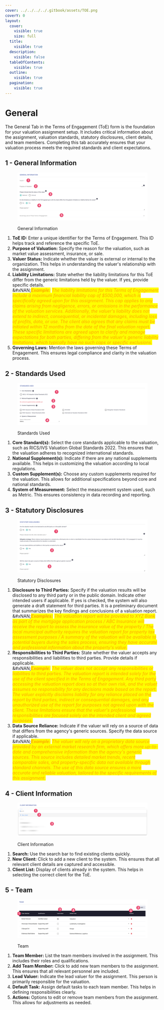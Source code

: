 ```yaml
---
cover: ../../../../.gitbook/assets/TOE.png
coverY: 0
layout:
  cover:
    visible: true
    size: full
  title:
    visible: true
  description:
    visible: false
  tableOfContents:
    visible: true
  outline:
    visible: true
  pagination:
    visible: true
---
```


# General

The General Tab in the Terms of Engagement (ToE) form is the foundation for your valuation assignment setup. It includes critical information about the assignment, valuation standards, statutory disclosures, client details, and team members. Completing this tab accurately ensures that your valuation process meets the required standards and client expectations.

## 1 - General Information

<figure><img src="../../../../.gitbook/assets/TOE Form - General Tab - General" alt=""><figcaption><p>General Information</p></figcaption></figure>

1. **ToE ID:** Enter a unique identifier for the Terms of Engagement. This ID helps track and reference the specific ToE.
2. **Purpose of Valuation:** Specify the reason for the valuation, such as market value assessment, insurance, or sale.
3. **Valuer Status:** Indicate whether the valuer is external or internal to the organization. This helps in understanding the valuer's relationship with the assignment.
4. **Liability Limitations:** State whether the liability limitations for this ToE differ from the generic limitations held by the valuer. If yes, provide specific details.\
   &#xNAN;_<mark style="color:orange;">**Example:**</mark> <mark style="color:orange;"></mark><mark style="color:orange;">The liability limitations for this Terms of Engagement include a maximum financial liability cap of $500,000, which is specifically agreed upon for this assignment. This cap applies to any claims arising from negligence, errors, or omissions in the performance of the valuation services. Additionally, the valuer's liability does not extend to indirect, consequential, or incidental damages, including loss of profits, data, or use. The client also agrees that any claims must be initiated within 12 months from the date of the final valuation report. These specific limitations are agreed upon to clarify and manage expectations for both parties, differing from the valuer's generic liability limitations, which typically have no such caps or specific exclusions.</mark>_
5. **Governing Laws:** Mention the laws governing these Terms of Engagement. This ensures legal compliance and clarity in the valuation process.

## **2 - Standards Used**

<figure><img src="../../../../.gitbook/assets/TOE Form - General Tab - Standards" alt=""><figcaption><p>Standards Used</p></figcaption></figure>

1. **Core Standard(s):** Select the core standards applicable to the valuation, such as RICS/IVS Valuation Global Standards 2022. This ensures that the valuation adheres to recognized international standards.
2. **National Supplement(s):** Indicate if there are any national supplements available. This helps in customizing the valuation according to local regulations.
3. **Custom Supplement(s):** Choose any custom supplements required for the valuation. This allows for additional specifications beyond core and national standards.
4. **System of Measurement:** Select the measurement system used, such as Metric. This ensures consistency in data recording and reporting.

## **3 - Statutory Disclosures**

<figure><img src="../../../../.gitbook/assets/TOE Form - General Tab - Statutory Disclosures" alt=""><figcaption><p>Statutory Disclosures</p></figcaption></figure>

1. **Disclosure to Third Parties:** Specify if the valuation results will be disclosed to any third party or in the public domain. Indicate other intended users if applicable. If yes is checked, the system will also generate a draft statement for third parties. It is a preliminary document that summarizes the key findings and conclusions of a valuation report.\
   &#xNAN;_<mark style="color:orange;">**Examples:**</mark> <mark style="color:orange;"></mark><mark style="color:orange;">The valuation report will be provided to XYZ Bank as part of the mortgage application process / ABC Insurance will receive the report to assess the insurance value of the property / The local municipal authority requires the valuation report for property tax assessment purposes / A summary of the valuation will be available to potential buyers during the sales process, ensuring they have accurate and professional information about the property's value.</mark>_
2. **Responsibilities to Third Parties:** State whether the valuer accepts any responsibilities and liabilities to third parties. Provide details if applicable.\
   &#xNAN;_<mark style="color:orange;">**Example:**</mark> <mark style="color:orange;"></mark><mark style="color:orange;">The valuer does not accept any responsibilities or liabilities to third parties. The valuation report is intended solely for the use of the client specified in the Terms of Engagement. Any third party accessing the valuation report does so at their own risk, and the valuer assumes no responsibility for any decisions made based on the report. The valuer explicitly disclaims liability for any reliance placed on the report by third parties, indirect or consequential damages, and any unauthorized use of the report for purposes not agreed upon with the client. These limitations ensure that the valuer's professional responsibilities are focused solely on the intended client and agreed purposes.</mark>_
3. **Data Source Reliance:** Indicate if the valuer will rely on a source of data that differs from the agency's generic sources. Specify the data source if applicable.\
   &#xNAN;_<mark style="color:orange;">**Example:**</mark> <mark style="color:orange;"></mark><mark style="color:orange;">The valuer will rely on a proprietary data source provided by an external market research firm, which offers more up-to-date and comprehensive information than the agency's generic sources. This source includes detailed market trends, recent comparable sales, and property-specific data not available through standard channels. The use of this data source ensures a more accurate and reliable valuation, tailored to the specific requirements of this assignment.</mark>_

## **4 - Client Information**

<figure><img src="../../../../.gitbook/assets/TOE Form - General Tab - Clients" alt=""><figcaption><p>Client Information</p></figcaption></figure>

1. **Search:** Use the search bar to find existing clients quickly.
2. **New Client:** Click to add a new client to the system. This ensures that all relevant client details are captured and accessible.
3. **Client List:** Display of clients already in the system. This helps in selecting the correct client for the ToE.

## **5 - Team**

<figure><img src="../../../../.gitbook/assets/TOE Form - General Tab - Team" alt=""><figcaption><p>Team</p></figcaption></figure>

1. **Team Member:** List the team members involved in the assignment. This includes their roles and qualifications.
2. **Add Team Member:** Click to add new team members to the assignment. This ensures that all relevant personnel are included.
3. **Lead Valuer:** Indicate the lead valuer for the assignment. This person is primarily responsible for the valuation.
4. **Default Task:** Assign default tasks to each team member. This helps in defining responsibilities clearly.
5. **Actions:** Options to edit or remove team members from the assignment. This allows for adjustments as needed.
